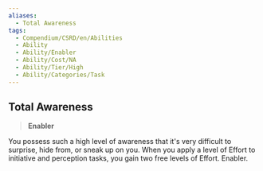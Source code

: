 ```yaml
---
aliases:
  - Total Awareness
tags:
  - Compendium/CSRD/en/Abilities
  - Ability
  - Ability/Enabler
  - Ability/Cost/NA
  - Ability/Tier/High
  - Ability/Categories/Task
---
```

  
    
## Total Awareness    
>**Enabler**  
    
You possess such a high level of awareness that it's very difficult to surprise, hide from, or sneak up on you. When you apply a level of Effort to initiative and perception tasks, you gain two free levels of Effort. Enabler.